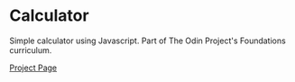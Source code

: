 # Calculator

Simple calculator using Javascript. Part of The Odin Project's Foundations curriculum.

[Project Page](https://www.theodinproject.com/lessons/foundations-calculator)
